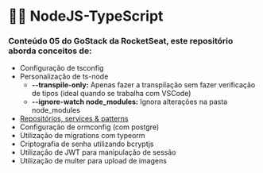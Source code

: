 # 🧛‍♂️ NodeJS-TypeScript

### Conteúdo 05 do GoStack da RocketSeat, este repositório aborda conceitos de:

*   Configuração de tsconfig
*   Personalização de ts-node
    *   **--transpile-only:** Apenas fazer a transpilação sem fazer verificação de tipos (ideal quando se trabalha com VSCode)
    *   **--ignore-watch node_modules:** Ignora alterações na pasta node_modules
*   [Repositórios, services & patterns](https://www.notion.so/Repository-service-e-patterns-82419cceb11c4c4fbbc055ade7fb1ac5)
*   Configuração de ormconfig (com postgre)
*   Utilização de migrations com typeorm
*   Criptografia de senha utilizando bcryptjs
*   Utilização de JWT para manipulação de sessão
*   Utilização de multer para upload de imagens
